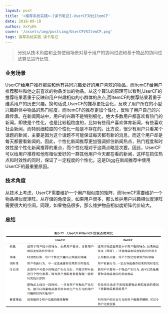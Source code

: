 ```yaml
---
layout: post
title: '<推荐系统实践>-[读书笔记]-UserCF对比ItemCF'
date: 2018-09-18
author: XxYyKk
cover: '/assets/img/postsimg/UserCFVSItemCF.png'
tags: 推荐系统实践 读书笔记
---
```


> 分别从技术角度和业务使用场景对基于用户的协同过滤和基于物品的协同过滤算法进行比较.

### 业务场景
    
  UserCF给用户推荐那些和他有共同兴趣爱好的用户喜欢的物品，而ItemCF给用户推荐那些和他之前喜欢的物品类似的物品。从这个算法的原理可以看到,UserCF的推荐结果着重于反映和用户兴趣相似的小群体的热点,而ItemCF的推荐结果着重于维系用户的历史兴趣。换句话说,UserCF的推荐更社会化，反映了用户所在的小型兴趣群体中物品的热门程度，而ItemCF的推荐更加个性化，反映了用户自己的兴趣传承。在新闻网站中，用户的兴趣不是特别细化，绝大多数用户都喜欢看热门的新闻。即使是个性化，也是比较粗粒度的，比如有些用户喜欢体育新闻，有些喜欢社会新闻，而特别细粒度的个性化一般是不存在的。比方说，很少有用户只看某个话题的新闻，主要是因为这个话题不可能保证每天都有新的消息，而这个用户却是每天都要看新闻的。因此，个性化新闻推荐更加强调抓住新闻热点，热门程度和时效性是个性化新闻推荐的重点，而个性化相对于这两点略显次要。因此，UserCF可以给用户推荐和他有相似爱好的一群其他用户今天都在看的新闻，这样在抓住热点和时效性的同时，保证了一定程度的个性化。这是Digg在新闻推荐中使用UserCF的最重要原因。

### 技术角度

从技术上考虑，UserCF需要维护一个用户相似度的矩阵，而ItemCF需要维护一个物品相似度矩阵。从存储的角度说，如果用户很多，那么维护用户兴趣相似度矩阵需要很大的空间，同理，如果物品很多，那么维护物品相似度矩阵代价较大。

### 总结

![对比](/assets/img/postsimg/UserCFVSItemCF.png)

